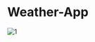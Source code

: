 # Weather-App

![1](https://user-images.githubusercontent.com/67188835/218085975-93a35f6d-c292-4247-b5b0-93d0f5d6d866.PNG)

